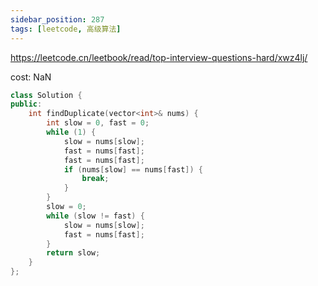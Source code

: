```yaml
---
sidebar_position: 287
tags: [leetcode, 高级算法]
---
```


https://leetcode.cn/leetbook/read/top-interview-questions-hard/xwz4lj/

cost: NaN

```cpp
class Solution {
public:
    int findDuplicate(vector<int>& nums) {
        int slow = 0, fast = 0;
        while (1) {
            slow = nums[slow];
            fast = nums[fast];
            fast = nums[fast];
            if (nums[slow] == nums[fast]) {
                break;
            }
        }
        slow = 0;
        while (slow != fast) {
            slow = nums[slow];
            fast = nums[fast];
        }
        return slow;
    }
};
```
